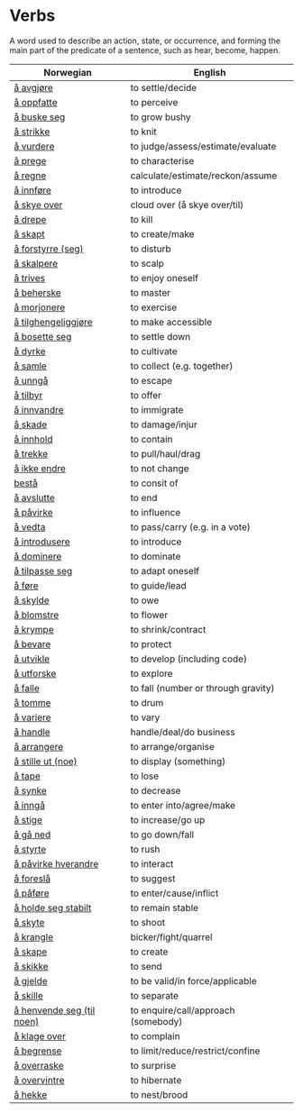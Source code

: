 # Verbs

A word used to describe an action, state, or occurrence, and forming the main part of the predicate of a sentence, such as hear, become, happen.

| Norwegian | English |
| --- | --- |
| [å avgjøre](https://www.ordnett.no/search?language=no&phrase=å%20avgjøre) | to settle/decide |
| [å oppfatte](https://www.ordnett.no/search?language=no&phrase=å%20oppfatte) | to perceive |
| [å buske seg](https://www.ordnett.no/search?language=no&phrase=å%20buske%20seg) | to grow bushy |
| [å strikke](https://www.ordnett.no/search?language=no&phrase=å%20strikke) | to knit |
| [å vurdere](https://www.ordnett.no/search?language=no&phrase=å%20vurdere) | to judge/assess/estimate/evaluate |
| [å prege](https://www.ordnett.no/search?language=no&phrase=å%20prege) | to characterise |
| [å regne](https://www.ordnett.no/search?language=no&phrase=å%20regne) | calculate/estimate/reckon/assume |
| [å innføre](https://www.ordnett.no/search?language=no&phrase=å%20innføre) | to introduce |
| [å skye over](https://www.ordnett.no/search?language=no&phrase=å%20skye%20over) | cloud over (å skye over/til) |
| [å drepe](https://www.ordnett.no/search?language=no&phrase=å%20drepe) | to kill |
| [å skapt](https://www.ordnett.no/search?language=no&phrase=å%20skapt) | to create/make |
| [å forstyrre (seg)](https://www.ordnett.no/search?language=no&phrase=å%20forstyrre%20(seg)) | to disturb |
| [å skalpere](https://www.ordnett.no/search?language=no&phrase=å%20skalpere) | to scalp |
| [å trives](https://www.ordnett.no/search?language=no&phrase=å%20trives) | to enjoy oneself |
| [å beherske](https://www.ordnett.no/search?language=no&phrase=å%20beherske) | to master |
| [å morjonere](https://www.ordnett.no/search?language=no&phrase=å%20morjonere) | to exercise |
| [å tilghengeliggjøre](https://www.ordnett.no/search?language=no&phrase=å%20tilghengeliggjøre) | to make accessible |
| [å bosette seg](https://www.ordnett.no/search?language=no&phrase=å%20bosette%20seg) | to settle down |
| [å dyrke](https://www.ordnett.no/search?language=no&phrase=å%20dyrke) | to cultivate |
| [å samle](https://www.ordnett.no/search?language=no&phrase=å%20samle) | to collect (e.g. together) |
| [å unngå](https://www.ordnett.no/search?language=no&phrase=å%20unngå) | to escape |
| [å tilbyr](https://www.ordnett.no/search?language=no&phrase=å%20tilbyr) | to offer |
| [å innvandre](https://www.ordnett.no/search?language=no&phrase=å%20innvandre) | to immigrate |
| [å skade](https://www.ordnett.no/search?language=no&phrase=å%20skade) | to damage/injur |
| [å innhold](https://www.ordnett.no/search?language=no&phrase=å%20innhold) | to contain |
| [å trekke](https://www.ordnett.no/search?language=no&phrase=å%20trekke) | to pull/haul/drag |
| [å ikke endre](https://www.ordnett.no/search?language=no&phrase=å%20ikke%20endre) | to not change |
| [bestå](https://www.ordnett.no/search?language=no&phrase=bestå) | to consit of |
| [å avslutte](https://www.ordnett.no/search?language=no&phrase=å%20avslutte) | to end |
| [å påvirke](https://www.ordnett.no/search?language=no&phrase=å%20påvirke) | to influence |
| [å vedta](https://www.ordnett.no/search?language=no&phrase=å%20vedta) | to pass/carry (e.g. in a vote) |
| [å introdusere](https://www.ordnett.no/search?language=no&phrase=å%20introdusere) | to introduce |
| [å dominere](https://www.ordnett.no/search?language=no&phrase=å%20dominere) | to dominate |
| [å tilpasse seg](https://www.ordnett.no/search?language=no&phrase=å%20tilpasse%20seg) | to adapt oneself |
| [å føre](https://www.ordnett.no/search?language=no&phrase=å%20føre) | to guide/lead |
| [å skylde](https://www.ordnett.no/search?language=no&phrase=å%20skylde) | to owe |
| [å blomstre](https://www.ordnett.no/search?language=no&phrase=å%20blomstre) | to flower |
| [å krympe](https://www.ordnett.no/search?language=no&phrase=å%20krympe) | to shrink/contract |
| [å bevare](https://www.ordnett.no/search?language=no&phrase=å%20bevare) | to protect |
| [å utvikle](https://www.ordnett.no/search?language=no&phrase=å%20utvikle) | to develop (including code) |
| [å utforske](https://www.ordnett.no/search?language=no&phrase=å%20utforske) | to explore |
| [å falle](https://www.ordnett.no/search?language=no&phrase=å%20falle) | to fall (number or through gravity) |
| [å tomme](https://www.ordnett.no/search?language=no&phrase=å%20tomme) | to drum |
| [å variere](https://www.ordnett.no/search?language=no&phrase=å%20variere) | to vary |
| [å handle](https://www.ordnett.no/search?language=no&phrase=å%20handle) | handle/deal/do business |
| [å arrangere](https://www.ordnett.no/search?language=no&phrase=å%20arrangere) | to arrange/organise |
| [å stille ut (noe)](https://www.ordnett.no/search?language=no&phrase=å%20stille%20ut%20(noe)) | to display (something) |
| [å tape](https://www.ordnett.no/search?language=no&phrase=å%20tape) | to lose |
| [å synke](https://www.ordnett.no/search?language=no&phrase=å%20synke) | to decrease |
| [å inngå](https://www.ordnett.no/search?language=no&phrase=å%20inngå) | to enter into/agree/make |
| [å stige](https://www.ordnett.no/search?language=no&phrase=å%20stige) | to increase/go up |
| [å gå ned](https://www.ordnett.no/search?language=no&phrase=å%20gå%20ned) | to go down/fall |
| [å styrte](https://www.ordnett.no/search?language=no&phrase=å%20styrte) | to rush |
| [å påvirke hverandre](https://www.ordnett.no/search?language=no&phrase=å%20påvirke%20hverandre) | to interact |
| [å foreslå](https://www.ordnett.no/search?language=no&phrase=å%20foreslå) | to suggest |
| [å påføre](https://www.ordnett.no/search?language=no&phrase=å%20påføre) | to enter/cause/inflict |
| [å holde seg stabilt](https://www.ordnett.no/search?language=no&phrase=å%20holde%20seg%20stabilt) | to remain stable |
| [å skyte](https://www.ordnett.no/search?language=no&phrase=å%20skyte) | to shoot |
| [å krangle](https://www.ordnett.no/search?language=no&phrase=å%20krangle) | bicker/fight/quarrel |
| [å skape](https://www.ordnett.no/search?language=no&phrase=å%20skape) | to create |
| [å skikke](https://www.ordnett.no/search?language=no&phrase=å%20skikke) | to send |
| [å gjelde](https://www.ordnett.no/search?language=no&phrase=å%20gjelde) | to be valid/in force/applicable |
| [å skille](https://www.ordnett.no/search?language=no&phrase=å%20skille) | to separate |
| [å henvende seg (til noen)](https://www.ordnett.no/search?language=no&phrase=å%20henvende%20seg%20(til%20noen)) | to enquire/call/approach (somebody) |
| [å klage over](https://www.ordnett.no/search?language=no&phrase=å%20klage%20over) | to complain |
| [å begrense](https://www.ordnett.no/search?language=no&phrase=å%20begrense) | to limit/reduce/restrict/confine |
| [å overraske](https://www.ordnett.no/search?language=no&phrase=å%20overraske) | to surprise |
| [å overvintre](https://www.ordnett.no/search?language=no&phrase=å%20overvintre) | to hibernate |
| [å hekke](https://www.ordnett.no/search?language=no&phrase=å%20hekke) | to nest/brood |

